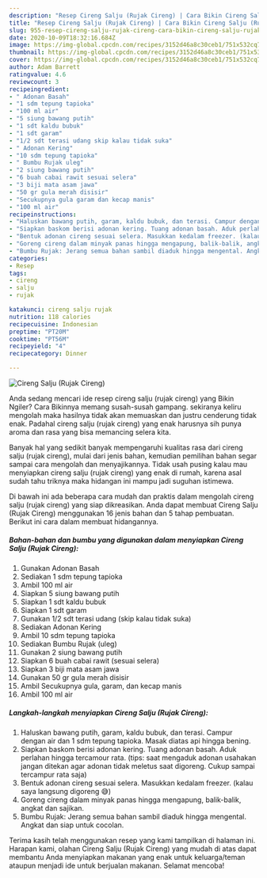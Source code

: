 ```yaml
---
description: "Resep Cireng Salju (Rujak Cireng) | Cara Bikin Cireng Salju (Rujak Cireng) Yang Bikin Ngiler"
title: "Resep Cireng Salju (Rujak Cireng) | Cara Bikin Cireng Salju (Rujak Cireng) Yang Bikin Ngiler"
slug: 955-resep-cireng-salju-rujak-cireng-cara-bikin-cireng-salju-rujak-cireng-yang-bikin-ngiler
date: 2020-10-09T18:32:16.684Z
image: https://img-global.cpcdn.com/recipes/3152d46a8c30ceb1/751x532cq70/cireng-salju-rujak-cireng-foto-resep-utama.jpg
thumbnail: https://img-global.cpcdn.com/recipes/3152d46a8c30ceb1/751x532cq70/cireng-salju-rujak-cireng-foto-resep-utama.jpg
cover: https://img-global.cpcdn.com/recipes/3152d46a8c30ceb1/751x532cq70/cireng-salju-rujak-cireng-foto-resep-utama.jpg
author: Adam Barrett
ratingvalue: 4.6
reviewcount: 3
recipeingredient:
- " Adonan Basah"
- "1 sdm tepung tapioka"
- "100 ml air"
- "5 siung bawang putih"
- "1 sdt kaldu bubuk"
- "1 sdt garam"
- "1/2 sdt terasi udang skip kalau tidak suka"
- " Adonan Kering"
- "10 sdm tepung tapioka"
- " Bumbu Rujak uleg"
- "2 siung bawang putih"
- "6 buah cabai rawit sesuai selera"
- "3 biji mata asam jawa"
- "50 gr gula merah disisir"
- "Secukupnya gula garam dan kecap manis"
- "100 ml air"
recipeinstructions:
- "Haluskan bawang putih, garam, kaldu bubuk, dan terasi. Campur dengan air dan 1 sdm tepung tapioka. Masak diatas api hingga bening."
- "Siapkan baskom berisi adonan kering. Tuang adonan basah. Aduk perlahan hingga tercamour rata. (tips: saat mengaduk adonan usahakan jangan ditekan agar adonan tidak meletus saat digoreng. Cukup sampai tercampur rata saja)"
- "Bentuk adonan cireng sesuai selera. Masukkan kedalam freezer. (kalau saya langsung digoreng 😅)"
- "Goreng cireng dalam minyak panas hingga mengapung, balik-balik, angkat dan sajikan."
- "Bumbu Rujak: Jerang semua bahan sambil diaduk hingga mengental. Angkat dan siap untuk cocolan."
categories:
- Resep
tags:
- cireng
- salju
- rujak

katakunci: cireng salju rujak 
nutrition: 118 calories
recipecuisine: Indonesian
preptime: "PT20M"
cooktime: "PT56M"
recipeyield: "4"
recipecategory: Dinner

---
```



![Cireng Salju (Rujak Cireng)](https://img-global.cpcdn.com/recipes/3152d46a8c30ceb1/751x532cq70/cireng-salju-rujak-cireng-foto-resep-utama.jpg)

Anda sedang mencari ide resep cireng salju (rujak cireng) yang Bikin Ngiler? Cara Bikinnya memang susah-susah gampang. sekiranya keliru mengolah maka hasilnya tidak akan memuaskan dan justru cenderung tidak enak. Padahal cireng salju (rujak cireng) yang enak harusnya sih punya aroma dan rasa yang bisa memancing selera kita.



Banyak hal yang sedikit banyak mempengaruhi kualitas rasa dari cireng salju (rujak cireng), mulai dari jenis bahan, kemudian pemilihan bahan segar sampai cara mengolah dan menyajikannya. Tidak usah pusing kalau mau menyiapkan cireng salju (rujak cireng) yang enak di rumah, karena asal sudah tahu triknya maka hidangan ini mampu jadi suguhan istimewa.


Di bawah ini ada beberapa cara mudah dan praktis dalam mengolah cireng salju (rujak cireng) yang siap dikreasikan. Anda dapat membuat Cireng Salju (Rujak Cireng) menggunakan 16 jenis bahan dan 5 tahap pembuatan. Berikut ini cara dalam membuat hidangannya.

<!--inarticleads1-->

##### Bahan-bahan dan bumbu yang digunakan dalam menyiapkan Cireng Salju (Rujak Cireng):

1. Gunakan  Adonan Basah
1. Sediakan 1 sdm tepung tapioka
1. Ambil 100 ml air
1. Siapkan 5 siung bawang putih
1. Siapkan 1 sdt kaldu bubuk
1. Siapkan 1 sdt garam
1. Gunakan 1/2 sdt terasi udang (skip kalau tidak suka)
1. Sediakan  Adonan Kering
1. Ambil 10 sdm tepung tapioka
1. Sediakan  Bumbu Rujak (uleg)
1. Gunakan 2 siung bawang putih
1. Siapkan 6 buah cabai rawit (sesuai selera)
1. Siapkan 3 biji mata asam jawa
1. Gunakan 50 gr gula merah disisir
1. Ambil Secukupnya gula, garam, dan kecap manis
1. Ambil 100 ml air




<!--inarticleads2-->

##### Langkah-langkah menyiapkan Cireng Salju (Rujak Cireng):

1. Haluskan bawang putih, garam, kaldu bubuk, dan terasi. Campur dengan air dan 1 sdm tepung tapioka. Masak diatas api hingga bening.
1. Siapkan baskom berisi adonan kering. Tuang adonan basah. Aduk perlahan hingga tercamour rata. (tips: saat mengaduk adonan usahakan jangan ditekan agar adonan tidak meletus saat digoreng. Cukup sampai tercampur rata saja)
1. Bentuk adonan cireng sesuai selera. Masukkan kedalam freezer. (kalau saya langsung digoreng 😅)
1. Goreng cireng dalam minyak panas hingga mengapung, balik-balik, angkat dan sajikan.
1. Bumbu Rujak: Jerang semua bahan sambil diaduk hingga mengental. Angkat dan siap untuk cocolan.




Terima kasih telah menggunakan resep yang kami tampilkan di halaman ini. Harapan kami, olahan Cireng Salju (Rujak Cireng) yang mudah di atas dapat membantu Anda menyiapkan makanan yang enak untuk keluarga/teman ataupun menjadi ide untuk berjualan makanan. Selamat mencoba!
